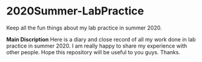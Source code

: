 # 2020Summer-LabPractice
Keep all the fun things about my lab practice in summer 2020.

**Main Discription**
Here is a diary and close record of all my work done in lab practice in summer 2020.
I am really happy to share my experience with other people. Hope this repository will be useful to you guys.
Thanks.
